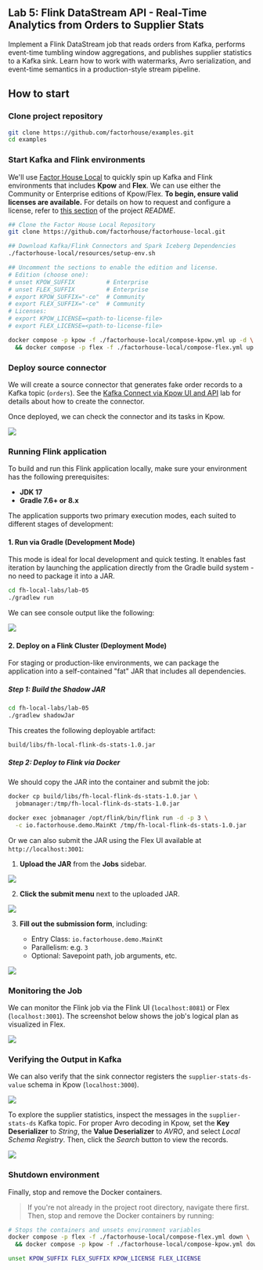 ## Lab 5: Flink DataStream API - Real-Time Analytics from Orders to Supplier Stats

Implement a Flink DataStream job that reads orders from Kafka, performs event-time tumbling window aggregations, and publishes supplier statistics to a Kafka sink. Learn how to work with watermarks, Avro serialization, and event-time semantics in a production-style stream pipeline.

## How to start

### Clone project repository

```bash
git clone https://github.com/factorhouse/examples.git
cd examples
```

### Start Kafka and Flink environments

We'll use [Factor House Local](https://github.com/factorhouse/factorhouse-local) to quickly spin up Kafka and Flink environments that includes **Kpow** and **Flex**. We can use either the Community or Enterprise editions of Kpow/Flex. **To begin, ensure valid licenses are available.** For details on how to request and configure a license, refer to [this section](https://github.com/factorhouse/factorhouse-local?tab=readme-ov-file#update-kpow-and-flex-licenses) of the project _README_.

```bash
## Clone the Factor House Local Repository
git clone https://github.com/factorhouse/factorhouse-local.git

## Download Kafka/Flink Connectors and Spark Iceberg Dependencies
./factorhouse-local/resources/setup-env.sh

## Uncomment the sections to enable the edition and license.
# Edition (choose one):
# unset KPOW_SUFFIX         # Enterprise
# unset FLEX_SUFFIX         # Enterprise
# export KPOW_SUFFIX="-ce"  # Community
# export FLEX_SUFFIX="-ce"  # Community
# Licenses:
# export KPOW_LICENSE=<path-to-license-file>
# export FLEX_LICENSE=<path-to-license-file>

docker compose -p kpow -f ./factorhouse-local/compose-kpow.yml up -d \
  && docker compose -p flex -f ./factorhouse-local/compose-flex.yml up -d
```

### Deploy source connector

We will create a source connector that generates fake order records to a Kafka topic (`orders`). See the [Kafka Connect via Kpow UI and API](../fh-local-kafka-connect-orders/) lab for details about how to create the connector.

Once deployed, we can check the connector and its tasks in Kpow.

![](./images/kafka-connector.png)

### Running Flink application

To build and run this Flink application locally, make sure your environment has the following prerequisites:

- **JDK 17**
- **Gradle 7.6+ or 8.x**

The application supports two primary execution modes, each suited to different stages of development:

#### 1. Run via Gradle (Development Mode)

This mode is ideal for local development and quick testing. It enables fast iteration by launching the application directly from the Gradle build system - no need to package it into a JAR.

```bash
cd fh-local-labs/lab-05
./gradlew run
```

We can see console output like the following:

![](./images/gradle_run.gif)

#### 2. Deploy on a Flink Cluster (Deployment Mode)

For staging or production-like environments, we can package the application into a self-contained "fat" JAR that includes all dependencies.

##### Step 1: Build the Shadow JAR

```bash
cd fh-local-labs/lab-05
./gradlew shadowJar
```

This creates the following deployable artifact:

```
build/libs/fh-local-flink-ds-stats-1.0.jar
```

##### Step 2: Deploy to Flink via Docker

We should copy the JAR into the container and submit the job:

```bash
docker cp build/libs/fh-local-flink-ds-stats-1.0.jar \
  jobmanager:/tmp/fh-local-flink-ds-stats-1.0.jar

docker exec jobmanager /opt/flink/bin/flink run -d -p 3 \
  -c io.factorhouse.demo.MainKt /tmp/fh-local-flink-ds-stats-1.0.jar
```

Or we can also submit the JAR using the Flex UI available at `http://localhost:3001`:

1. **Upload the JAR** from the **Jobs** sidebar.

![](./images/upload-jar.png)

2. **Click the submit menu** next to the uploaded JAR.

![](./images/submit-jar-01.png)

3. **Fill out the submission form**, including:

   - Entry Class: `io.factorhouse.demo.MainKt`
   - Parallelism: e.g. `3`
   - Optional: Savepoint path, job arguments, etc.

![](./images/submit-jar-02.png)

### Monitoring the Job

We can monitor the Flink job via the Flink UI (`localhost:8081`) or Flex (`localhost:3001`). The screenshot below shows the job's logical plan as visualized in Flex.

![](./images/flex-01.png)

### Verifying the Output in Kafka

We can also verify that the sink connector registers the `supplier-stats-ds-value` schema in Kpow (`localhost:3000`).

![](./images/schema-01.png)

To explore the supplier statistics, inspect the messages in the `supplier-stats-ds` Kafka topic. For proper Avro decoding in Kpow, set the **Key Deserializer** to _String_, the **Value Deserializer** to _AVRO_, and select _Local Schema Registry_. Then, click the _Search_ button to view the records.

![](./images/messages-01.png)

### Shutdown environment

Finally, stop and remove the Docker containers.

> If you're not already in the project root directory, navigate there first.
> Then, stop and remove the Docker containers by running:

```bash
# Stops the containers and unsets environment variables
docker compose -p flex -f ./factorhouse-local/compose-flex.yml down \
  && docker compose -p kpow -f ./factorhouse-local/compose-kpow.yml down

unset KPOW_SUFFIX FLEX_SUFFIX KPOW_LICENSE FLEX_LICENSE
```
